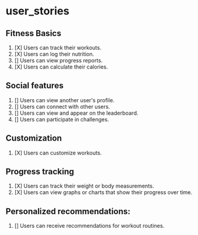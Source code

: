 # user_stories

## Fitness Basics
1. [X] Users can track their workouts.  
2. [X] Users can log their nutrition.  
3. [] Users can view progress reports.  
4. [X] Users can calculate their calories.  

## Social features
1. [] Users can view another user's profile.
2. [] Users can connect with other users.  
3. [] Users can view and appear on the leaderboard.  
4. [] Users can participate in challenges.

## Customization
1. [X] Users can customize workouts.

## Progress tracking
1. [X] Users can track their weight or body measurements.
2. [X] Users can view graphs or charts that show their progress over time.  

## Personalized recommendations: 
1. [] Users can receive recommendations for workout routines.



